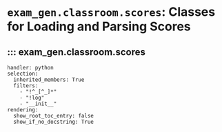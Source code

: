 # `exam_gen.classroom.scores`: Classes for Loading and Parsing Scores

## ::: exam_gen.classroom.scores
    handler: python
    selection:
      inherited_members: True
      filters:
        - "!^_[^_]*"
        - "!log"
        - "__init__"
    rendering:
      show_root_toc_entry: false
      show_if_no_docstring: True
